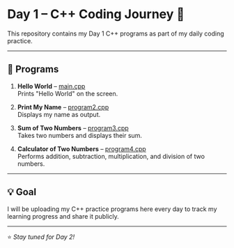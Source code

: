 # Day 1 – C++ Coding Journey 🚀

This repository contains my Day 1 C++ programs as part of my daily coding practice.

---

## 📂 Programs

1. **Hello World** – [main.cpp](main.cpp)  
   Prints "Hello World" on the screen.

2. **Print My Name** – [program2.cpp](program2.cpp)  
   Displays my name as output.

3. **Sum of Two Numbers** – [program3.cpp](program3.cpp)  
   Takes two numbers and displays their sum.

4. **Calculator of Two Numbers** – [program4.cpp](program4.cpp)  
   Performs addition, subtraction, multiplication, and division of two numbers.

---

## 💡 Goal
I will be uploading my C++ practice programs here every day to track my learning progress and share it publicly.

---
⭐ *Stay tuned for Day 2!*

